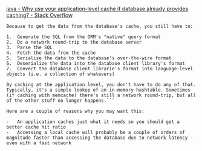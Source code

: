 [java - Why use your application-level cache if database already provides caching? - Stack Overflow](https://stackoverflow.com/questions/2963819/why-use-your-application-level-cache-if-database-already-provides-caching)
```
Because to get the data from the database's cache, you still have to:

1.  Generate the SQL from the ORM's "native" query format
2.  Do a network round-trip to the database server
3.  Parse the SQL
4.  Fetch the data from the cache
5.  Serialise the data to the database's over-the-wire format
6.  Deserialize the data into the database client library's format
7.  Convert the database client librarie's format into language-level objects (i.e. a collection of whatevers)

By caching at the application level, you don't have to do any of that. Typically, it's a simple lookup of an in-memory hashtable. Sometimes (if caching with memcache) there's still a network round-trip, but all of the other stuff no longer happens.```
```

```
Here are a couple of reasons why you may want this:

-   An application caches just what it needs so you should get a better cache hit ratio
-   Accessing a local cache will probably be a couple of orders of magnitude faster than accessing the database due to network latency - even with a fast network
```
